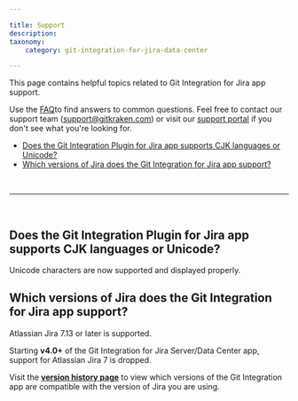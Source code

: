 ```yaml
---

title: Support
description:
taxonomy:
    category: git-integration-for-jira-data-center

---
```

This page contains helpful topics related to Git Integration for Jira app support.

Use the [FAQ](/git-integration-for-jira-data-center/frequently-asked-questions-gij-self-managed)to find answers to common questions. Feel free to contact our support team ([support@gitkraken.com](mailto:support@gitkraken.com)) or visit our [support portal](https://help.gitkraken.com/git-integration-for-jira-cloud/gij-cloud-contact-support/) if you don't see what you're looking for.

- [Does the Git Integration Plugin for Jira app supports CJK languages or Unicode?](#does-the-git-integration-plugin-for-jira-app-supports-cjk-languages-or-unicode)
- [Which versions of Jira does the Git Integration for Jira app support?](#which-versions-of-jira-does-the-git-integration-for-jira-app-support)

<br>
<hr>
<br>

## Does the Git Integration Plugin for Jira app supports CJK languages or Unicode?

Unicode characters are now supported and displayed properly.

## Which versions of Jira does the Git Integration for Jira app support?

Atlassian Jira 7.13 or later is supported.

Starting **v4.0+** of the Git Integration for Jira Server/Data Center app, support for Atlassian Jira 7 is dropped.

Visit the [**version history page**](https://marketplace.atlassian.com/plugins/com.xiplink.jira.git.jira_git_plugin/versions) to view which versions of the Git Integration app are compatible with the version of Jira you are using.

